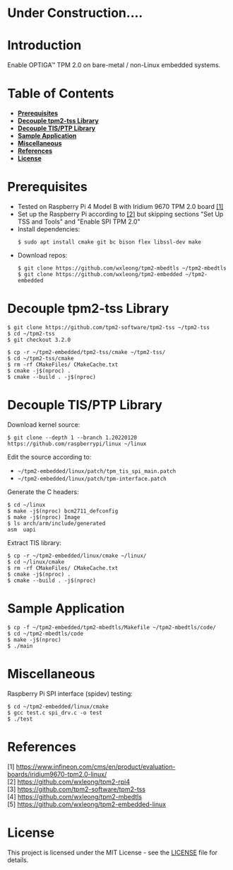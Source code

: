 # Under Construction....

# Introduction

Enable OPTIGA™ TPM 2.0 on bare-metal / non-Linux embedded systems.

# Table of Contents

- **[Prerequisites](#prerequisites)**
- **[Decouple tpm2-tss Library](#decouple-tpm2-tss-library)**
- **[Decouple TIS/PTP Library](#decouple-tisptp-library)**
- **[Sample Application](#sample-application)**
- **[Miscellaneous](#miscellaneous)**
- **[References](#references)**
- **[License](#license)**

# Prerequisites

- Tested on Raspberry Pi 4 Model B with Iridium 9670 TPM 2.0 board [[1]](#1) 
- Set up the Raspberry Pi according to [[2]](#2) but skipping sections "Set Up TSS and Tools" and "Enable SPI TPM 2.0"
- Install dependencies:
    ```
    $ sudo apt install cmake git bc bison flex libssl-dev make
    ```
    <!-- $ sudo apt install cmake crossbuild-essential-armhf -->
- Download repos:
    ```
    $ git clone https://github.com/wxleong/tpm2-mbedtls ~/tpm2-mbedtls
    $ git clone https://github.com/wxleong/tpm2-embedded ~/tpm2-embedded
    ```

# Decouple tpm2-tss Library

```
$ git clone https://github.com/tpm2-software/tpm2-tss ~/tpm2-tss
$ cd ~/tpm2-tss
$ git checkout 3.2.0

$ cp -r ~/tpm2-embedded/tpm2-tss/cmake ~/tpm2-tss/
$ cd ~/tpm2-tss/cmake
$ rm -rf CMakeFiles/ CMakeCache.txt
$ cmake -j$(nproc) .
$ cmake --build . -j$(nproc)
```

# Decouple TIS/PTP Library

Download kernel source:
```
$ git clone --depth 1 --branch 1.20220120 https://github.com/raspberrypi/linux ~/linux
```

Edit the source according to:
- `~/tpm2-embedded/linux/patch/tpm_tis_spi_main.patch`
- `~/tpm2-embedded/linux/patch/tpm-interface.patch`

Generate the C headers:
```
$ cd ~/linux
$ make -j$(nproc) bcm2711_defconfig
$ make -j$(nproc) Image
$ ls arch/arm/include/generated
asm  uapi
```
<!--
No need to complete the "Image" build, headers are generated at the very beginning, CTRL+C to interrupt the build.
But to be safe, just complete the build...:')
-->
<!--
Cross-compile:
$ make -j$(nproc) ARCH=arm CROSS_COMPILE=arm-linux-gnueabihf- bcm2711_defconfig
$ make -j$(nproc) ARCH=arm CROSS_COMPILE=arm-linux-gnueabihf- Image
-->
<!--
Not all profiles will work, tested the following and NOT working:
 - multi_v7_defconfig: Beaglebone Black Wireless (32-bit ARM)
 - bcm2835_defconfig: Raspberry Pi (32-bit ARM)
 - tinyconfig: 32-bit ARM
-->

Extract TIS library:
```
$ cp -r ~/tpm2-embedded/linux/cmake ~/linux/
$ cd ~/linux/cmake
$ rm -rf CMakeFiles/ CMakeCache.txt
$ cmake -j$(nproc) .
$ cmake --build . -j$(nproc)
```
<!-- Linux kernel .cofig file will be converted to ~/linux/include/generated/autoconf.h -->
<!-- autoconf.h is included in ~/linux/kconfig.h -->

# Sample Application

```
$ cp -f ~/tpm2-embedded/tpm2-mbedtls/Makefile ~/tpm2-mbedtls/code/
$ cd ~/tpm2-mbedtls/code
$ make -j$(nproc)
$ ./main
```

# Miscellaneous

Raspberry Pi SPI interface (spidev) testing:
```
$ cd ~/tpm2-embedded/linux/cmake
$ gcc test.c spi_drv.c -o test
$ ./test
```

# References

<a id="1">[1] https://www.infineon.com/cms/en/product/evaluation-boards/iridium9670-tpm2.0-linux/</a><br>
<a id="2">[2] https://github.com/wxleong/tpm2-rpi4</a><br>
<a id="3">[3] https://github.com/tpm2-software/tpm2-tss</a><br>
<a id="4">[4] https://github.com/wxleong/tpm2-mbedtls</a><br>
<a id="5">[5] https://github.com/wxleong/tpm2-embedded-linux</a><br>

# License

This project is licensed under the MIT License - see the [LICENSE](LICENSE) file for details.

